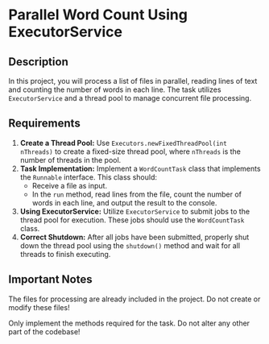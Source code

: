  <h1>Parallel Word Count Using ExecutorService</h1>

  <h2>Description</h2>
  <p>In this project, you will process a list of files in parallel, reading lines of text and counting the number of words in each line. The task utilizes <code>ExecutorService</code> and a thread pool to manage concurrent file processing.</p>

  <h2>Requirements</h2>
  <ol>
      <li><strong>Create a Thread Pool:</strong> Use <code>Executors.newFixedThreadPool(int nThreads)</code> to create a fixed-size thread pool, where <code>nThreads</code> is the number of threads in the pool.</li>
      <li><strong>Task Implementation:</strong> Implement a <code>WordCountTask</code> class that implements the <code>Runnable</code> interface. This class should:
          <ul>
              <li>Receive a file as input.</li>
              <li>In the <code>run</code> method, read lines from the file, count the number of words in each line, and output the result to the console.</li>
          </ul>
      </li>
      <li><strong>Using ExecutorService:</strong> Utilize <code>ExecutorService</code> to submit jobs to the thread pool for execution. These jobs should use the <code>WordCountTask</code> class.</li>
      <li><strong>Correct Shutdown:</strong> After all jobs have been submitted, properly shut down the thread pool using the <code>shutdown()</code> method and wait for all threads to finish executing.</li>
  </ol>

  <h2>Important Notes</h2>
  <p class="important">The files for processing are already included in the project. Do not create or modify these files!</p>
  <p class="important">Only implement the methods required for the task. Do not alter any other part of the codebase!</p>
